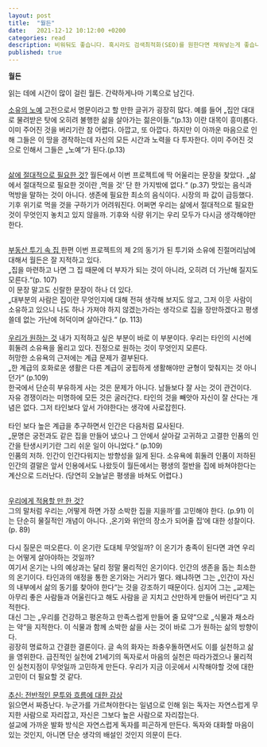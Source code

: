 ```yaml
---
layout: post
title:  "월든"
date:   2021-12-12 10:12:00 +0200
categories: read
description: 비워둬도 좋습니다. 혹시라도 검색최적화(SEO)를 원한다면 채워넣는게 좋습니다.
published: true
---
```

**월든**

읽는 데에 시간이 많이 걸린 월든. 간략하게나마 기록으로 남긴다. 

<u>소유의 노예</u>
고전으로서 명문이라고 할 만한 글귀가 굉장히 많다. 예를 들어 „집안 대대로 물려받은 탓에 오히려 불행한 삶을 살아가는 젊은이들.“(p.13) 이란 대목이 흥미롭다. 
<br>
이미 주어진 것을 버리기란 참 어렵다. 아깝고, 또 아깝다. 하지만 이 아까운 마음으로 인해 그들은 이 땅을 경작하는데 자신의 모든 시간과 노력을 다 투자한다. 이미 주어진 것으로 인해서 그들은 „노예“가 된다.(p.13)
<br>
<br>

<u>삶에 절대적으로 필요한 것?</u>
월든에서 이번 프로젝트에 딱 어울리는 문장을 찾았다. 
„삶에서 절대적으로 필요한 것이란 ‚먹을 것‘ 단 한 가지밖에 없다.“ (p.37) 
맛있는 음식과 먹방을 말하는 것이 아니다. 생존에 필요한 최소의 음식이다. 
시장의 파 값이 급등했다. 기후 위기로 먹을 것을 구하기가 어려워진다. 어쩌면 우리는 삶에서 절대적으로 필요한 것이 무엇인지 놓치고 있지 않을까. 기후와 식량 위기는 우리 모두가 다시금 생각해야만 한다. 
<br>
<br>

<u>부동산 투기 속 집 </u>
한편 이번 프로젝트의 제 2의 동기가 된 투기와 소유에 진절머리남에 대해서 월든은 잘 지적하고 있다. 
<br>
„집을 마련하고 나면 그 집 때문에 더 부자가 되는 것이 아니라, 오히려 더 가난해 질지도 모른다.“(p. 107)
<br>
이 문장 말고도 신랄한 문장이 하나 더 있다. 
<br>
„대부분의 사람은 집이란 무엇인지에 대해 전혀 생각해 보지도 않고, 그저 이웃 사람이 소유하고 있으니 나도 하나 가져야 하지 않겠는가라는 생각으로 집을 장만하겠다고 평생 쓸데 없는 가난에 허덕이며 살아간다.“ (p. 113)
<br>
<br>
<u>우리가 원하는 것</u>
내가 지적하고 싶은 부분이 바로 이 부분이다. 우리는 타인의 시선에 휘둘려 소유욕을 올리고 있다. 진정으로 원하는 것이 무엇인지 모른다. 
<br>
허망한 소유욕의 근저에는 계급 문제가 결부된다. 
<br>
„한 계급의 호화로운 생활은 다른 계급이 궁핍하게 생활해야만 균형이 맞춰지는 것 아니던가“ (p.109)
<br>
한국에서 단순히 부유하게 사는 것은 문제가 아니다. 남들보다 잘 사는 것이 관건이다. 자유 경쟁이라는 미명하에 모든 것은 굴러간다. 타인의 것을 빼앗아 자신이 잘 산다는 개념은 없다. 그저 타인보다 앞서 가야한다는 생각에 사로잡힌다. 
<br>
<br>
타인 보다 높은 계급을 추구하면서 인간은 다음처럼 묘사된다. 
<br>
„문명은 궁전과도 같은 집을 만들어 냈으나 그 안에서 살아갈 고귀하고 고결한 인품의 인간을 탄생시키기란 그리 쉬운 일이 아니었다.“ (p.109)
<br>
인품의 저하. 인간이 인간다워지는 방향성을 잃게 된다. 소유욕에 휘둘려 인품이 저하된 인간의 결말은 앞서 인용에서도 나왔듯이 월든에서는 평생의 절반을 집에 바쳐야한다는 계산으로 드러난다. (당연히 오늘날은 평생을 바쳐도 어렵다.) 
<br>
<br>

<u>우리에게 적용할 만 한 것? </u>
<br>
그의 말처럼 우리는 ‚어떻게 하면 가장 소박한 집을 지을까‘를 고민해야 한다. (p.91) 이는 단순히 물질적인 개념이 아니다. ‚온기와 위안의 장소가 되어줄 집‘에 대한 성찰이다.(p. 89)  
<br>
다시 질문은 떠오른다. 이 온기란 도대체 무엇일까? 이 온기가 충족이 된다면 과연 우리는 어떻게 살아야하는 것일까? 
<br>
여기서 온기는 나의 예상과는 달리 정말 물리적인 온기이다. 인간의 생존을 돕는 최소한의 온기이다. 타인과의 애정을 통한 온기와는 거리가 멀다. 왜냐하면 그는 „인간이 자신의 내부에서 삶의 동기를 찾아야 한다“는 것을 강조하기 때문이다. 심지어 그는 „교제는 아무리 좋은 사람들과 어울린다고 해도 사람을 곧 지치고 산만하게 만들어 버린다“고 지적한다. 
<br>
대신 그는 „우리를 건강하고 평온하고 만족스럽게 만들어 줄 묘약“으로 „식물과 채소라는 약“을 지적한다. 이 식물과 함께 소박한 삶을 사는 것이 바로 그가 원하는 삶의 방향이다.
<br>
굉장히 명료하고 간결한 결론이다. 글 속의 화자는 좌충우돌하면서도 이를 실천하고 삶을 영위한다. 급진적인 실천에 21세기의 독자로서 마음의 실천은 따라가겠으나 물리적인 실천지점이 무엇일까 고민하게 만든다. 우리가 지금 이곳에서 시작해야할 것에 대한 고민이 더 필요할 것 같다. 
<br>
<br> 
<u>추신: 전반적인 문투와 흐름에 대한 감상 </u> 
<br>
읽으면서 짜증난다. 누군가를 가르쳐야한다는 일념으로 인해 읽는 독자는 자연스럽게 무지한 사람으로 자리잡고, 자신은 그보다 높은 사람으로 자리잡는다. 
<br>
설교에 가까운 발화 방식은 자연스럽게 독자를 피곤하게 만든다. 독자와 대화할 마음이 있는 것인지, 아니면 단순 생각의 배설인 것인지 의문이 든다. 
  

   
